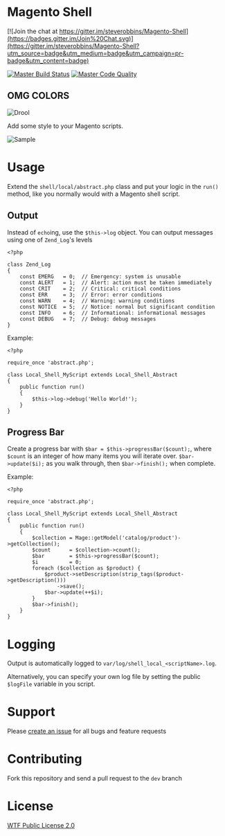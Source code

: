Magento Shell
===

[![Join the chat at https://gitter.im/steverobbins/Magento-Shell](https://badges.gitter.im/Join%20Chat.svg)](https://gitter.im/steverobbins/Magento-Shell?utm_source=badge&utm_medium=badge&utm_campaign=pr-badge&utm_content=badge)

[![Master Build Status](https://img.shields.io/travis/steverobbins/Magento-Shell/master.svg?style=flat-square)](https://travis-ci.org/steverobbins/Magento-Shell)
[![Master Code Quality](https://img.shields.io/scrutinizer/g/steverobbins/Magento-Shell/master.svg?style=flat-square)](https://scrutinizer-ci.com/g/steverobbins/Magento-Shell/?branch=master)

## OMG COLORS

![Drool](http://i.imgur.com/a2JyNnj.gif)

Add some style to your Magento scripts.

![Sample](http://i.imgur.com/gqs1UcS.gif)

# Usage

Extend the `shell/local/abstract.php` class and put your logic in the `run()` method, like you normally would with a Magento shell script.

## Output

Instead of `echo`ing, use the `$this->log` object.  You can output messages using one of `Zend_Log`'s levels

```
<?php

class Zend_Log
{
    const EMERG   = 0;  // Emergency: system is unusable
    const ALERT   = 1;  // Alert: action must be taken immediately
    const CRIT    = 2;  // Critical: critical conditions
    const ERR     = 3;  // Error: error conditions
    const WARN    = 4;  // Warning: warning conditions
    const NOTICE  = 5;  // Notice: normal but significant condition
    const INFO    = 6;  // Informational: informational messages
    const DEBUG   = 7;  // Debug: debug messages
}
```

Example:

```
<?php

require_once 'abstract.php';

class Local_Shell_MyScript extends Local_Shell_Abstract
{
    public function run()
    {
        $this->log->debug('Hello World!');
    }
}
```

## Progress Bar

Create a progress bar with `$bar = $this->progressBar($count);`, where `$count` is an integer of how many items you will iterate over.  `$bar->update($i);` as you walk through, then `$bar->finish();` when complete.

Example:

```
<?php

require_once 'abstract.php';

class Local_Shell_MyScript extends Local_Shell_Abstract
{
    public function run()
    {
        $collection = Mage::getModel('catalog/product')->getCollection();
        $count      = $collection->count();
        $bar        = $this->progressBar($count);
        $i          = 0;
        foreach ($collection as $product) {
            $product->setDescription(strip_tags($product->getDescription()))
                ->save();
            $bar->update(++$i);
        }
        $bar->finish();
    }
}
```

# Logging

Output is automatically logged to `var/log/shell_local_<scriptName>.log`.

Alternatively, you can specify your own log file by setting the public `$logFile` variable in you script.

# Support

Please [create an issue](https://github.com/steverobbins/Magento-Shell/issues/new) for all bugs and feature requests

# Contributing

Fork this repository and send a pull request to the `dev` branch

# License

[WTF Public License 2.0](http://wtfpl2.com/)